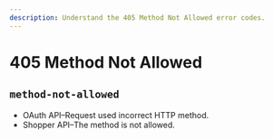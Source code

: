 ```yaml
---
description: Understand the 405 Method Not Allowed error codes.
---
```


# 405 Method Not Allowed

## `method-not-allowed`

* OAuth API–Request used incorrect HTTP method.
* Shopper API–The method is not allowed.
